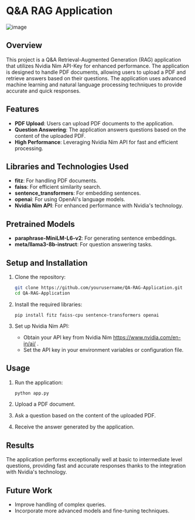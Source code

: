 # Q&A RAG Application
                                        
![image](https://github.com/user-attachments/assets/b2a35f30-9601-4499-aab0-acd75750d4e7)                  
     
## Overview
This project is a Q&A Retrieval-Augmented Generation (RAG) application that utilizes Nvidia Nim API-Key for enhanced performance. The application is designed to handle PDF documents, allowing users to upload a PDF and retrieve answers based on their questions. The application uses advanced machine learning and natural language processing techniques to provide accurate and quick responses.
     
## Features    
- **PDF Upload**: Users can upload PDF documents to the application.     
- **Question Answering**: The application answers questions based on the content of the uploaded PDF.
- **High Performance**: Leveraging Nvidia Nim API for fast and efficient processing.                  
       
## Libraries and Technologies Used
- **fitz**: For handling PDF documents.
- **faiss**: For efficient similarity search.
- **sentence_transformers**: For embedding sentences.
- **openai**: For using OpenAI's language models.
- **Nvidia Nim API**: For enhanced performance with Nvidia's technology.

## Pretrained Models
- **paraphrase-MiniLM-L6-v2**: For generating sentence embeddings.
- **meta/llama3-8b-instruct**: For question answering tasks.

## Setup and Installation
1. Clone the repository:
    ```bash
    git clone https://github.com/yourusername/QA-RAG-Application.git
    cd QA-RAG-Application
    ```

2. Install the required libraries:
    ```
    pip install fitz faiss-cpu sentence-transformers openai
    ```

3. Set up Nvidia Nim API:
    - Obtain your API key from Nvidia Nim https://www.nvidia.com/en-in/ai/ .
    - Set the API key in your environment variables or configuration file.

## Usage
1. Run the application:
    ```bash
    python app.py
    ```

2. Upload a PDF document.

3. Ask a question based on the content of the uploaded PDF.

4. Receive the answer generated by the application.

## Results
The application performs exceptionally well at basic to intermediate level questions, providing fast and accurate responses thanks to the integration with Nvidia's technology.

## Future Work
- Improve handling of complex queries.
- Incorporate more advanced models and fine-tuning techniques.


